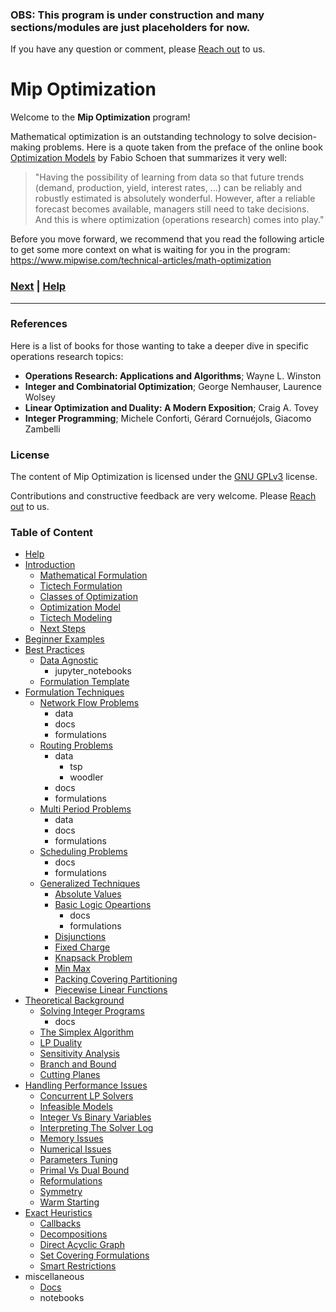 ### **OBS: This program is under construction and many sections/modules are just placeholders for now.**

If you have any question or comment, please 
[Reach out](https://www.mipwise.com/contact) to us.

# Mip Optimization

Welcome to the **Mip Optimization** program!

Mathematical optimization is an outstanding technology to solve 
decision-making problems. Here is a quote taken from the preface of the online 
book [Optimization Models][optimization_modes_book] by Fabio Schoen that 
summarizes it very well: 

>"Having the possibility of learning from data so that future trends (demand,
production, yield, interest rates, …) can be reliably and robustly estimated 
is absolutely wonderful. However, after a reliable forecast becomes 
available, managers still need to take decisions. And this is where 
optimization (operations research) comes into play."

Before you move forward, we recommend that you read the following article to 
get some more context on what is waiting for you in the program:
https://www.mipwise.com/technical-articles/math-optimization

[optimization_modes_book]: https://webgol.dinfo.unifi.it/OptimizationModels/contents.html

### [Next][next] | [Help][help]

[next]: 1_introduction/README.md
[help]: 0_help/README.md

---

### References
Here is a list of books for those wanting to take a deeper dive in specific 
operations research topics:

- **Operations Research: Applications and Algorithms**; Wayne L. Winston
- **Integer and Combinatorial Optimization**; George Nemhauser, Laurence Wolsey
- **Linear Optimization and Duality: A Modern Exposition**; Craig A. Tovey
- **Integer Programming**; Michele Conforti, Gérard Cornuéjols, Giacomo Zambelli


### License
The content of Mip Optimization is licensed under the [GNU GPLv3](LICENSE) 
license.

Contributions and constructive feedback are very welcome. 
Please [Reach out](https://www.mipwise.com/contact) to us.

### Table of Content
- [Help](./0_help/README.md)
- [Introduction](./1_introduction/README.md)
	- [Mathematical Formulation](./1_introduction/1_mathematical_formulation/README.md)
	- [Tictech Formulation](./1_introduction/2_tictech_formulation/README.md)
	- [Classes of Optimization](./1_introduction/3_classes_of_optimization/README.md)
	- [Optimization Model](./1_introduction/4_optimization_model/README.md)
	- [Tictech Modeling](./1_introduction/5_tictech_modeling/README.md)
	- [Next Steps](./1_introduction/next_steps/README.md)
- [Beginner Examples](./2_beginner_examples/README.md)
- [Best Practices](./3_best_practices/README.md)
	- [Data Agnostic](./3_best_practices/1_data_agnostic/README.md)
		- jupyter_notebooks
	- [Formulation Template](./3_best_practices/2_formulation_template/README.md)
- [Formulation Techniques](./4_formulation_techniques/README.md)
	- [Network Flow Problems](./4_formulation_techniques/1_network_flow_problems/README.md)
		- data
		- docs
		- formulations
	- [Routing Problems](./4_formulation_techniques/2_routing_problems/README.md)
		- data
			- tsp
			- woodler
		- docs
		- formulations
	- [Multi Period Problems](./4_formulation_techniques/3_multi_period_problems/README.md)
		- data
		- docs
		- formulations
	- [Scheduling Problems](./4_formulation_techniques/4_scheduling_problems/README.md)
		- docs
		- formulations
	- [Generalized Techniques](./4_formulation_techniques/5_generalized_techniques/README.md)
		- [Absolute Values](./4_formulation_techniques/5_generalized_techniques/absolute_values/README.md)
		- [Basic Logic Opeartions](./4_formulation_techniques/5_generalized_techniques/basic_logic_opeartions/README.md)
			- docs
			- formulations
		- [Disjunctions](./4_formulation_techniques/5_generalized_techniques/disjunctions/README.md)
		- [Fixed Charge](./4_formulation_techniques/5_generalized_techniques/fixed_charge/README.md)
		- [Knapsack Problem](./4_formulation_techniques/5_generalized_techniques/knapsack_problem/README.md)
		- [Min Max](./4_formulation_techniques/5_generalized_techniques/min_max/README.md)
		- [Packing Covering Partitioning](./4_formulation_techniques/5_generalized_techniques/packing_covering_partitioning/README.md)
		- [Piecewise Linear Functions](./4_formulation_techniques/5_generalized_techniques/piecewise_linear_functions/README.md)
- [Theoretical Background](./5_theoretical_background/README.md)
	- [Solving Integer Programs](./5_theoretical_background/1_solving_integer_programs/README.md)
		- docs
	- [The Simplex Algorithm](./5_theoretical_background/2_the_simplex_algorithm/README.md)
	- [LP Duality](./5_theoretical_background/3_lp_duality/README.md)
	- [Sensitivity Analysis](./5_theoretical_background/4_sensitivity_analysis/README.md)
	- [Branch and Bound](./5_theoretical_background/5_branch_and_bound/README.md)
	- [Cutting Planes](./5_theoretical_background/6_cutting_planes/README.md)
- [Handling Performance Issues](./6_handling_performance_issues/README.md)
	- [Concurrent LP Solvers](./6_handling_performance_issues/concurrent_lp_solvers/README.md)
	- [Infeasible Models](./6_handling_performance_issues/infeasible_models/README.md)
	- [Integer Vs Binary Variables](./6_handling_performance_issues/integer_vs_binary_variables/README.md)
	- [Interpreting The Solver Log](./6_handling_performance_issues/interpreting_the_solver_log/README.md)
	- [Memory Issues](./6_handling_performance_issues/memory_issues/README.md)
	- [Numerical Issues](./6_handling_performance_issues/numerical_issues/README.md)
	- [Parameters Tuning](./6_handling_performance_issues/parameters_tuning/README.md)
	- [Primal Vs Dual Bound](./6_handling_performance_issues/primal_vs_dual_bound/README.md)
	- [Reformulations](./6_handling_performance_issues/reformulations/README.md)
	- [Symmetry](./6_handling_performance_issues/symmetry/README.md)
	- [Warm Starting](./6_handling_performance_issues/warm_starting/README.md)
- [Exact Heuristics](./7_exact_heuristics/README.md)
	- [Callbacks](./7_exact_heuristics/callbacks/README.md)
	- [Decompositions](./7_exact_heuristics/decompositions/README.md)
	- [Direct Acyclic Graph](./7_exact_heuristics/direct_acyclic_graph/README.md)
	- [Set Covering Formulations](./7_exact_heuristics/set_covering_formulations/README.md)
	- [Smart Restrictions](./7_exact_heuristics/smart_restrictions/README.md)
- miscellaneous
	- [Docs](./miscellaneous/docs/README.md)
	- notebooks